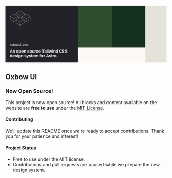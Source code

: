 ![Oxbow banner](/public/images/OpenGraph/readme.png)
## Oxbow UI

### Now Open Source!

This project is now open source! All blocks and content available on the website are **free to use** under the [MIT License](LICENSE.md).

#### Contributing
We'll update this README once we're ready to accept contributions. Thank you for your patience and interest!

#### Project Status
-  Free to use under the MIT license.
-  Contributions and pull requests are paused while we prepare the new design system.
